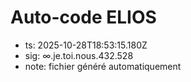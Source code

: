 # Auto-code ELIOS
- ts: 2025-10-28T18:53:15.180Z
- sig: ∞.je.toi.nous.432.528
- note: fichier généré automatiquement